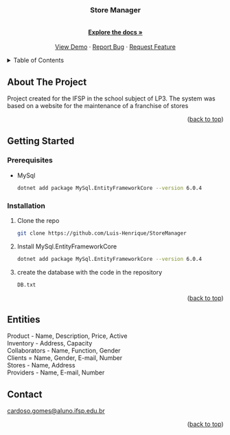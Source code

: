 <!-- PROJECT LOGO -->
<br />
<div align="center">
  <h3 align="center">Store Manager</h3>

  <p align="center">
    <br />
    <a href="https://github.com/Luis-Henrique/StoreManager"><strong>Explore the docs »</strong></a>
    <br />
    <br />
    <a href="https://github.com/Luis-Henrique/StoreManager">View Demo</a>
    ·
    <a href="https://github.com/Luis-Henrique/StoreManager/issues">Report Bug</a>
    ·
    <a href="https://github.com/Luis-Henrique/StoreManager/issues">Request Feature</a>
  </p>
</div>



<!-- TABLE OF CONTENTS -->
<details>
  <summary>Table of Contents</summary>
  <ol>
    <li>
      <a href="#about-the-project">About The Project</a>
    </li>
    <li>
      <a href="#getting-started">Getting Started</a>
      <ul>
        <li><a href="#prerequisites">Prerequisites</a></li>
        <li><a href="#installation">Installation</a></li>
      </ul>
    </li>
    <li><a href="#roadmap">Entities</a></li>
    <li><a href="#contact">Contact</a></li>
  </ol>
</details>



<!-- ABOUT THE PROJECT -->
## About The Project

Project created for the IFSP in the school subject of LP3. The system was based on a website for the maintenance of a franchise of stores

<p align="right">(<a href="#readme-top">back to top</a>)</p>

<!-- GETTING STARTED -->
## Getting Started

### Prerequisites

* MySql
  ```sh
  dotnet add package MySql.EntityFrameworkCore --version 6.0.4
  ```

### Installation

1. Clone the repo
   ```sh
   git clone https://github.com/Luis-Henrique/StoreManager
   ```
2. Install MySql.EntityFrameworkCore
   ```sh
   dotnet add package MySql.EntityFrameworkCore --version 6.0.4
   ```
3. create the database with the code in the repository
   ```sh
   DB.txt
   ```

<p align="right">(<a href="#readme-top">back to top</a>)</p>

<!-- Entities -->
## Entities

Product - Name, Description, Price, Active
<br>
Inventory - Address, Capacity
<br>
Collaborators - Name, Function, Gender
<br>
Clients = Name, Gender, E-mail, Number
<br>
Stores - Name, Address
<br>
Providers - Name, E-mail, Number

<!-- CONTACT -->
## Contact

cardoso.gomes@aluno.ifsp.edu.br

<p align="right">(<a href="#readme-top">back to top</a>)</p>


<!-- MARKDOWN LINKS & IMAGES -->
<!-- https://www.markdownguide.org/basic-syntax/#reference-style-links -->
[contributors-shield]: https://img.shields.io/github/contributors/othneildrew/Best-README-Template.svg?style=for-the-badge
[contributors-url]: https://github.com/othneildrew/Best-README-Template/graphs/contributors
[forks-shield]: https://img.shields.io/github/forks/othneildrew/Best-README-Template.svg?style=for-the-badge
[forks-url]: https://github.com/othneildrew/Best-README-Template/network/members
[stars-shield]: https://img.shields.io/github/stars/othneildrew/Best-README-Template.svg?style=for-the-badge
[stars-url]: https://github.com/othneildrew/Best-README-Template/stargazers
[issues-shield]: https://img.shields.io/github/issues/othneildrew/Best-README-Template.svg?style=for-the-badge
[issues-url]: https://github.com/othneildrew/Best-README-Template/issues
[license-shield]: https://img.shields.io/github/license/othneildrew/Best-README-Template.svg?style=for-the-badge
[license-url]: https://github.com/othneildrew/Best-README-Template/blob/master/LICENSE.txt
[linkedin-shield]: https://img.shields.io/badge/-LinkedIn-black.svg?style=for-the-badge&logo=linkedin&colorB=555
[linkedin-url]: https://linkedin.com/in/othneildrew
[product-screenshot]: images/screenshot.png
[Next.js]: https://img.shields.io/badge/next.js-000000?style=for-the-badge&logo=nextdotjs&logoColor=white
[Next-url]: https://nextjs.org/
[React.js]: https://img.shields.io/badge/React-20232A?style=for-the-badge&logo=react&logoColor=61DAFB
[React-url]: https://reactjs.org/
[Vue.js]: https://img.shields.io/badge/Vue.js-35495E?style=for-the-badge&logo=vuedotjs&logoColor=4FC08D
[Vue-url]: https://vuejs.org/
[Angular.io]: https://img.shields.io/badge/Angular-DD0031?style=for-the-badge&logo=angular&logoColor=white
[Angular-url]: https://angular.io/
[Svelte.dev]: https://img.shields.io/badge/Svelte-4A4A55?style=for-the-badge&logo=svelte&logoColor=FF3E00
[Svelte-url]: https://svelte.dev/
[Laravel.com]: https://img.shields.io/badge/Laravel-FF2D20?style=for-the-badge&logo=laravel&logoColor=white
[Laravel-url]: https://laravel.com
[Bootstrap.com]: https://img.shields.io/badge/Bootstrap-563D7C?style=for-the-badge&logo=bootstrap&logoColor=white
[Bootstrap-url]: https://getbootstrap.com
[JQuery.com]: https://img.shields.io/badge/jQuery-0769AD?style=for-the-badge&logo=jquery&logoColor=white
[JQuery-url]: https://jquery.com 